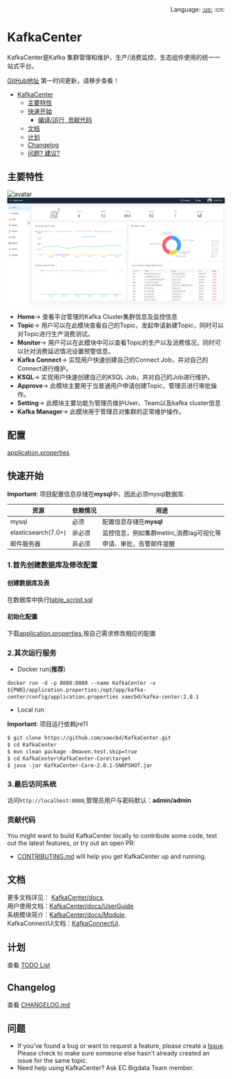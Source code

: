 <div align="right">Language: <a title="English" href="./README.md">:us:</a>
:cn:
</div>

# KafkaCenter
KafkaCenter是Kafka 集群管理和维护，生产/消费监控，生态组件使用的统一一站式平台。

[GitHub地址](https://github.com/xaecbd/KafkaCenter) 第一时间更新，请移步查看！

- [KafkaCenter](#kafkacenter)
  - [主要特性](#主要特性)
  - [快速开始](#快速开始)
    - [编译/运行, 贡献代码](#贡献代码)
  - [文档](#文档)
  - [计划](#计划)
  - [Changelog](#changelog)
  - [问题? 建议?](#问题)

## 主要特性
![avatar](docs/images/kafka-center.png)
![avatar](docs/images/screenshot.png)

- **Home**->
查看平台管理的Kafka Cluster集群信息及监控信息
- **Topic**->
用户可以在此模块查看自己的Topic，发起申请新建Topic，同时可以对Topic进行生产消费测试。
- **Monitor**->
用户可以在此模块中可以查看Topic的生产以及消费情况，同时可以针对消费延迟情况设置预警信息。
- **Kafka Connect**->
实现用户快速创建自己的Connect Job，并对自己的Connect进行维护。
- **KSQL**->
实现用户快速创建自己的KSQL Job，并对自己的Job进行维护。
- **Approve**->
此模块主要用于当普通用户申请创建Topic，管理员进行审批操作。
- **Setting**->
此模块主要功能为管理员维护User、Team以及kafka cluster信息
- **Kafka Manager**->
此模块用于管理员对集群的正常维护操作。

## 配置
[application.properties](KafkaCenter-Core/src/main/resources/application.properties)

## 快速开始

**Important**: 项目配置信息存储在**mysql**中，因此必须mysql数据库.

资源|依赖情况|用途
---|---|---
mysql|必须|配置信息存储在**mysql**
elasticsearch(7.0+)|非必须|监控信息，例如集群metirc,消费lag可视化等
邮件服务器|非必须|申请、审批，告警邮件提醒
### 1.首先创建数据库及修改配置
#### 创建数据库及表
在数据库中执行[table_script.sql](KafkaCenter-Core/sql/table_script.sql)
#### 初始化配置
下载[application.properties](KafkaCenter-Core/src/main/resources/application.properties),按自己需求修改相应的配置
### 2.其次运行服务
- Docker run(**推荐**)

```
docker run -d -p 8080:8080 --name KafkaCenter -v ${PWD}/application.properties:/opt/app/kafka-center/config/application.properties xaecbd/kafka-center:2.0.1
```

- Local run

**Important**: 项目运行依赖jre11
```
$ git clone https://github.com/xaecbd/KafkaCenter.git
$ cd KafkaCenter
$ mvn clean package -Dmaven.test.skip=true
$ cd KafkaCenter\KafkaCenter-Core\target
$ java -jar KafkaCenter-Core-2.0.1-SNAPSHOT.jar
```

### 3.最后访问系统

访问`http://localhost:8080`,管理员用户与密码默认：**admin/admin**
### 贡献代码

You might want to build KafkaCenter locally to contribute some code, test out the latest features, or try
out an open PR:

- [CONTRIBUTING.md](CONTRIBUTING.md) will help you get KafkaCenter up and running.

## 文档

更多文档详见： [KafkaCenter/docs](./docs).<br/>
用户使用文档：[KafkaCenter/docs/UserGuide](./docs/UserGuide.md)  
系统模块简介：[KafkaCenter/docs/Module](./docs/Module.md).<br/>
KafkaConnectUi文档：[KafkaConnectUi](./docs/KafkaConnectUi.md). 

## 计划

查看 [TODO List](https://github.com/xaecbd/KafkaCenter/projects/1)

## Changelog

查看 [CHANGELOG.md](CHANGELOG.md)

## 问题

- If you've found a bug or want to request a feature, please create a [Issue](https://github.com/xaecbd/KafkaCenter/issues/new).
Please check to make sure someone else hasn't already created an issue for the same topic.
- Need help using KafkaCenter? Ask EC Bigdata Team member.
